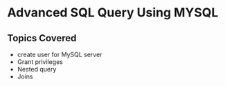 # **Advanced SQL Query Using MYSQL**

## Topics Covered

- create user for MySQL server
- Grant privileges
- Nested query
- Joins
